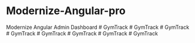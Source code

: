 # Modernize-Angular-pro
Modernize Angular Admin Dashboard
#   G y m T r a c k  
 #   G y m T r a c k  
 #   G y m T r a c k  
 #   G y m T r a c k  
 #   G y m T r a c k  
 #   G y m T r a c k  
 #   G y m T r a c k  
 #   G y m T r a c k  
 